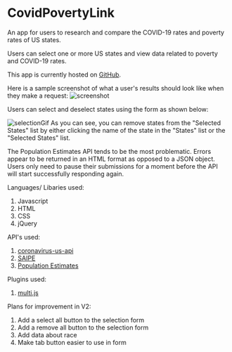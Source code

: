 # CovidPovertyLink
An app for users to research and compare the COVID-19 rates and poverty rates of US states.

Users can select one or more US states and view data related to poverty and COVID-19 rates.

This app is currently hosted on [GitHub](https://christorepl.github.io/CovidPovertyLink/).

Here is a sample screenshot of what a user's results should look like when they make a request:
![screenshot](https://raw.githubusercontent.com/christorepl/CovidPovertyLink/master/screenshots/screen1.png)


Users can select and deselect states using the form as shown below:

![selectionGif](https://raw.githubusercontent.com/christorepl/CovidPovertyLink/master/screenshots/howToSelectDeselect.gif)
As you can see, you can remove states from the "Selected States" list by either clicking the name of the state in the "States" list or the "Selected States" list.

The Population Estimates API tends to be the most problematic. Errors appear to be returned in an HTML format as opposed to a JSON object. Users only need to pause their submissions for a moment before the API will start successfully responding again.

Languages/ Libaries used:
1. Javascript
2. HTML
3. CSS
4. jQuery

API's used:
1. [coronavirus-us-api](https://rapidapi.com/Spiderpig86/api/coronavirus-us-api?endpoint=apiendpoint_bf2347c9-63f3-41f0-ade7-8a493512f99c)
2. [SAIPE](https://www.census.gov/programs-surveys/saipe/data/api.html)
3. [Population Estimates](https://www.census.gov/data/developers/data-sets/popest-popproj/popest.html)

Plugins used:
1. [multi.js](https://github.com/Fabianlindfors/multi.js)

Plans for improvement in V2:
1. Add a select all button to the selection form
2. Add a remove all button to the selection form
3. Add data about race
4. Make tab button easier to use in form
